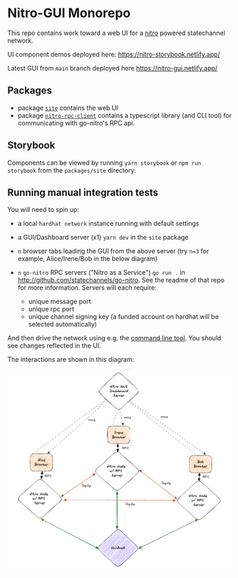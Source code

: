 # Nitro-GUI Monorepo

This repo contains work toward a web UI for a [nitro](https://github.com/statechannels/go-nitro) powered statechannel network.

UI component demos deployed here: https://nitro-storybook.netlify.app/

Latest GUI from `main` branch deployed here https://nitro-gui.netlify.app/

## Packages

- package [`site`](./packages/site) contains the web UI
- package [`nitro-rpc-client`](./packages/nitro-rpc-client) contains a typescript library (and CLI tool) for communicating with go-nitro's RPC api. 

## Storybook

Components can be viewed by running `yarn storybook` or `npm run storybook` from the `packages/site` directory.

## Running manual integration tests

You will need to spin up:

- a local `hardhat network` instance running with default settings
- a GUI/Dashboard server (x1) `yarn dev` in the `site` package
- `n` browser tabs loading the GUI from the above server (try `n=3` for example, Alice/Irene/Bob in the below diagram)
- `n` `go-nitro` RPC servers ("Nitro as a Service") `go run .` in http://github.com/statechannels/go-nitro. See the readme of that repo for more information. Servers will each require:

  - unique message port
  - unique rpc port
  - unique channel signing key (a funded account on hardhat will be selected automatically)

And then drive the network using e.g. the [command line tool](./packages/nitro-rpc-client). You should see changes reflected in the UI. 

The interactions are shown in this diagram:

![Architecture](./architecture.png)
